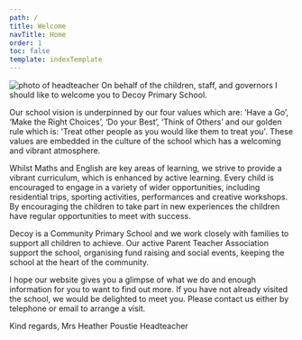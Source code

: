 ```yaml
---
path: /
title: Welcome
navTitle: Home
order: 1
toc: false
template: indexTemplate
---
```

![photo of headteacher](https://via.placeholder.com/300x300) On behalf of the children, staff, and governors I should like to welcome you to Decoy Primary School.

Our school vision is underpinned by our four values which are: ‘Have a Go’, ‘Make the Right Choices’, ‘Do your Best’, ‘Think of Others’ and our golden rule which is: 'Treat other people as you would like them to treat you'. These values are embedded in the culture of the school which has a welcoming and vibrant atmosphere.  

Whilst Maths and English are key areas of learning, we strive to provide a vibrant curriculum, which is enhanced by active learning. Every child is encouraged to engage in a variety of wider opportunities, including residential trips, sporting activities, performances and creative workshops. By encouraging the children to take part in new experiences the children have regular opportunities to meet with success.  

Decoy is a Community Primary School and we work closely with families to support all children to achieve. Our active Parent Teacher Association support the school, organising fund raising and social events, keeping the school at the heart of the community.  

I hope our website gives you a glimpse of what we do and enough information for you to want to find out more. If you have not already visited the school, we would be delighted to meet you. Please contact us either by telephone or email to arrange a visit.

Kind regards,
Mrs Heather Poustie
Headteacher
